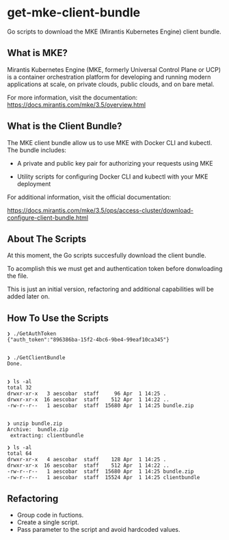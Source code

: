 # get-mke-client-bundle

Go scripts to download the MKE (Mirantis Kubernetes Engine) client bundle.


## What is MKE? 

Mirantis Kubernetes Engine (MKE, formerly Universal Control Plane or UCP) is a container orchestration platform for developing and running modern applications at scale, on private clouds, public clouds, and on bare metal.

For more information, visit the documentation: https://docs.mirantis.com/mke/3.5/overview.html

## What is the Client Bundle?

The MKE client bundle allow us to use MKE with Docker CLI and kubectl. The bundle includes:

- A private and public key pair for authorizing your requests using MKE

- Utility scripts for configuring Docker CLI and kubectl with your MKE deployment

For additional information, visit the official documentation:

https://docs.mirantis.com/mke/3.5/ops/access-cluster/download-configure-client-bundle.html



## About The Scripts

At this moment, the Go scripts succesfully download the client bundle. 

To acomplish this we must get and authentication token before donwloading the file.

This is just an initial version, refactoring and additional capabilities will be added later on.

## How To Use the Scripts

```
❯ ./GetAuthToken
{"auth_token":"896386ba-15f2-4bc6-9be4-99eaf10ca345"}


❯ ./GetClientBundle
Done.


❯ ls -al
total 32
drwxr-xr-x   3 aescobar  staff     96 Apr  1 14:25 .
drwxr-xr-x  16 aescobar  staff    512 Apr  1 14:22 ..
-rw-r--r--   1 aescobar  staff  15680 Apr  1 14:25 bundle.zip


❯ unzip bundle.zip
Archive:  bundle.zip
 extracting: clientbundle

❯ ls -al
total 64
drwxr-xr-x   4 aescobar  staff    128 Apr  1 14:25 .
drwxr-xr-x  16 aescobar  staff    512 Apr  1 14:22 ..
-rw-r--r--   1 aescobar  staff  15680 Apr  1 14:25 bundle.zip
-rw-r--r--   1 aescobar  staff  15524 Apr  1 14:25 clientbundle
```

## Refactoring

- Group code in fuctions.
- Create a single script.
- Pass parameter to the script and avoid hardcoded values.




